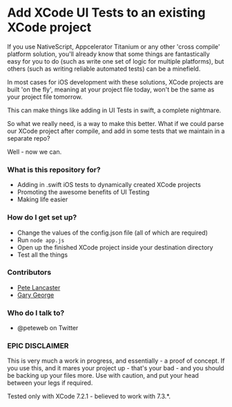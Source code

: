 # Add XCode UI Tests to an existing XCode project #

If you use NativeScript, Appcelerator Titanium or any other 'cross compile' platform solution, you'll already know that some things are fantastically easy for you to do (such as write one set of logic for multiple platforms), but others (such as writing reliable automated tests) can be a minefield.

In most cases for iOS development with these solutions, XCode projects are built 'on the fly', meaning at your project file today, won't be the same as your project file tomorrow.

This can make things like adding in UI Tests in swift, a complete nightmare.

So what we really need, is a way to make this better. What if we could parse our XCode project after compile, and add in some tests that we maintain in a separate repo?

Well - now we can.

### What is this repository for? ###

* Adding in .swift iOS tests to dynamically created XCode projects
* Promoting the awesome benefits of UI Testing
* Making life easier

### How do I get set up? ###

* Change the values of the config.json file (all of which are required)
* Run `node app.js`
* Open up the finished XCode project inside your destination directory
* Test all the things

### Contributors ###

* [Pete Lancaster](http://petedoeswebthings.com/)
* [Gary George](http://georgewebdesign.co.uk/)

### Who do I talk to? ###

* @peteweb on Twitter

### EPIC DISCLAIMER ###

This is very much a work in progress, and essentially - a proof of concept. If you use this, and it mares your project up - that's your bad - and you should be backing up your files more. Use with caution, and put your head between your legs if required.

Tested only with XCode 7.2.1 - believed to work with 7.3.*.